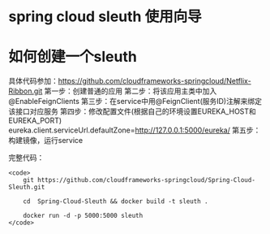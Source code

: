 # spring cloud sleuth 使用向导

# 如何创建一个sleuth

具体代码参加：https://github.com/cloudframeworks-springcloud/Netflix-Ribbon.git
第一步：创建普通的应用
第二步：将该应用主类中加入@EnableFeignClients
第三步：在service中用@FeignClient(服务ID)注解来绑定该接口对应服务
第四步：修改配置文件(根据自己的环境设置EUREKA_HOST和EUREKA_PORT) eureka.client.serviceUrl.defaultZone=http://127.0.0.1:5000/eureka/
第五步：构建镜像，运行service

完整代码：

    <code>
        git https://github.com/cloudframeworks-springcloud/Spring-Cloud-Sleuth.git
        
        cd  Spring-Cloud-Sleuth && docker build -t sleuth .
        
        docker run -d -p 5000:5000 sleuth
    </code>



